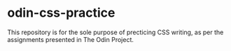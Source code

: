 # odin-css-practice
This repository is for the sole purpose of precticing CSS writing, as per the assignments presented in The Odin Project.